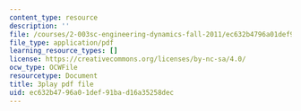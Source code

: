```yaml
---
content_type: resource
description: ''
file: /courses/2-003sc-engineering-dynamics-fall-2011/ec632b4796a01def91bad16a35258dec_f1pxiNDTyHc.pdf
file_type: application/pdf
learning_resource_types: []
license: https://creativecommons.org/licenses/by-nc-sa/4.0/
ocw_type: OCWFile
resourcetype: Document
title: 3play pdf file
uid: ec632b47-96a0-1def-91ba-d16a35258dec
---
```

